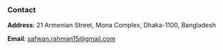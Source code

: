 ### Contact

**Address**: 21 Armenian Street, Mona Complex, Dhaka-1100, Bangladesh

**Email**: safwan.rahman15@gmail.com
